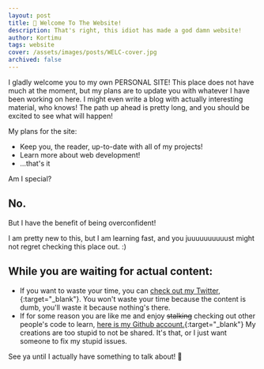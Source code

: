 ```yaml
---
layout: post
title: 👋 Welcome To The Website!
description: That's right, this idiot has made a god damn website!
author: Kortimu
tags: website
cover: /assets/images/posts/WELC-cover.jpg
archived: false
---
```


I gladly welcome you to my own PERSONAL SITE! This place does not have much at the moment, but my plans are to update you with whatever I have been working on here. I might even write a blog with actually interesting material, who knows! The path up ahead is pretty long, and you should be excited to see what will happen!

My plans for the site:
- Keep you, the reader, up-to-date with all of my projects!
- Learn more about web development!
- ...that's it

Am I special? 

## No.

But I have the benefit of being overconfident!

I am pretty new to this, but I am learning fast, and you juuuuuuuuuust might not regret checking this place out. :)

## While you are waiting for actual content:
- If you want to waste your time, you can [check out my Twitter,](https://twitter.com/kortimu){:target="_blank"}. You won't waste your time because the content is dumb, you'll waste it because nothing's there.
- If for some reason you are like me and enjoy ~~stalking~~ checking out other people's code to learn, [here is my Github account.](https://github.com/Kortimu){:target="_blank"} My creations are too stupid to not be shared. It's that, or I just want someone to fix my stupid issues.

See ya until I actually have something to talk about! 👋